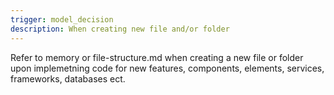 ```yaml
---
trigger: model_decision
description: When creating new file and/or folder
---
```


Refer to memory or file-structure.md when creating a new file or folder upon implemetning code for new features, components, elements, services, frameworks, databases ect.